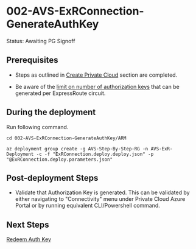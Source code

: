 # 002-AVS-ExRConnection-GenerateAuthKey
Status: Awaiting PG Signoff

## Prerequisites

* Steps as outlined in [Create Private Cloud](../001-AVS-PrivateCloud/readme.md) section are completed.

* Be aware of the [limit on number of authorization keys](https://docs.microsoft.com/azure/expressroute/expressroute-faqs#can-i-link-to-more-than-one-virtual-network-to-an-expressroute-circuit) that can be generated per ExpressRoute circuit. 

## During the deployment

Run following command.

```
cd 002-AVS-ExRConnection-GenerateAuthKey/ARM

az deployment group create -g AVS-Step-By-Step-RG -n AVS-ExR-Deployment -c -f "ExRConnection.deploy.deploy.json" -p "@ExRConnection.deploy.parameters.json"
```

## Post-deployment Steps

* Validate that Authorization Key is generated. This can be validated by either navigating to "Connectivity" menu under Private Cloud Azure Portal or by running equivalent CLI/Powershell command.

## Next Steps

[Redeem Auth Key](../003-AVS-ExRConnection-SeperateAuthKey/readme.md)
